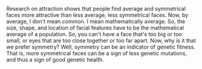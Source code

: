 Research on attraction shows that people find average and symmetrical faces
more attractive than less average, less symmetrical faces. Now, by average, I
don't mean common. I mean mathematically average. So, the size, shape, and
location of facial features have to be the mathematical average of a
population. So, you can't have a face that's too big or too small, or eyes that
are too close together or too far apart. Now, why is it that we prefer
symmetry? Well, symmetry can be an indicator of genetic fitness. That is, more
symmetrical faces can be a sign of less genetic mutations, and thus a sign of
good genetic health.
